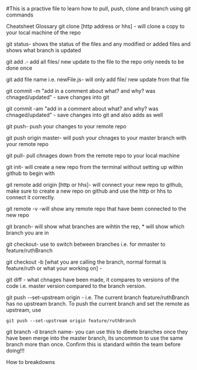 #This is a practive file to learn how to pull, push, clone and branch using git commands 

Cheatsheet Glossary 
git clone [http address or hhs] -   will clone a copy to your local machine of the repo

git status-  shows the status of the files and any modified or added files and shows what branch is updated

git add .-   add all files/ new update to the file to the repo only needs to be done once 

git add file name i.e. newFile.js-  will only add file/ new update from that file

git commit -m "add in a comment about what? and why? was chnaged/updated" -     save changes into git

git commit -am "add in a comment about what? and why? was chnaged/updated" -    save changes into git and also adds as well

git push-   push your changes to your remote repo 

git push origin master-     will push your chnages to your master branch with your remote repo

git pull-   pull chnages down from the remote repo to your local machine

git init- will create a new repo from the terminal without setting up within github to begin with

git remote add origin [http or hhs]-    will connect your new repo to github, make sure to create a new repo on github and use the http or hhs to connect it correctly.

git remote -v   -will show any remote repo that have been connected to the new repo

git branch- will show what branches are wihtin the rep, * will show which branch you are in  

git checkout- use to switch between branches i.e. for mmaster to feature/ruthBranch

git checkout -b [what you are calling the branch, normal format is feature/ruth or what your working on] -  

git diff -  what chnages have been made, it compares to versions of the code i.e. master version compared to the branch version. 

git push --set-upstream origin - i.e. The current branch feature/ruthBranch has no upstream branch.
To push the current branch and set the remote as upstream, use

    git push --set-upstream origin feature/ruthBranch

git branch -d branch name- you can use this to dleete branches once they have been merge into the master branch, its uncommon to use the same branch more than once. Confirm this is standard wihtin the team before doing!!!

How to breakdowns